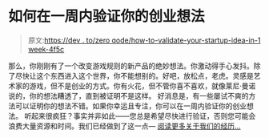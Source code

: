 # 如何在一周内验证你的创业想法

> 原文:[https://dev . to/zero qode/how-to-validate-your-startup-idea-in-1 week-4f5c](https://dev.to/zeroqode/how-to-validate-your-startup-idea-in-1-week-4f5c)

那么，你刚刚有了一个改变游戏规则的新产品的绝妙想法。你激动得手心发抖。除了尽快让这个东西进入这个世界，你不能想别的。好吧，放松点，老虎。灵感是艺术家的游戏，但不是创业的方式。你有火花，但不管你喜不喜欢，就像莱尼·曼诺说的，你的想法糟透了，直到被证明不是这样。
好消息是，有一些屡试不爽的方法可以证明你的想法不错。如果你幸运且专注，你可以在一周内验证你的创业想法。
听起来很疯狂？事实并非如此——您总是希望尽快进行验证，否则您可能会浪费大量资源和时间。我们已经做到了这一点— [阅读更多关于我们的经历...](https://blog.zeroqode.com/how-to-validate-your-startup-idea-in-1-week-149726b3b536)